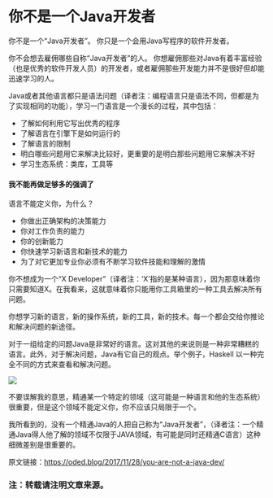 # 你不是一个Java开发者
你不是一个“Java开发者”。
你只是一个会用Java写程序的软件开发者。

你不会想去雇佣哪些自称“Java开发者”的人。
你想雇佣那些对Java有着丰富经验（也是优秀的软件开发人员）的开发者，或者雇佣那些开发能力并不是很好但却能迅速学习的人。

Java或者其他语言都只是语法问题（译者注：编程语言只是语法不同，但都是为了实现相同的功能），学习一门语言是一个漫长的过程，其中包括：
- 了解如何利用它写出优秀的程序
- 了解语言在引擎下是如何运行的
- 了解语言的限制
- 明白哪些问题用它来解决比较好，更重要的是明白那些问题用它来解决不好
- 学习生态系统：类库，工具等 

#### 我不能再做足够多的强调了

语言不能定义你，为什么？

- 你做出正确架构的决策能力
- 你对工作负责的能力
- 你的创新能力
- 你快速学习新语言和新技术的能力
- 为了对它更加专业你必须有不断学习软件技能和理解的激情

你不想成为一个“X Developer”（译者注：‘X’指的是某种语言），因为那意味着你只需要知道X。在我看来，这就意味着你只能用你工具箱里的一种工具去解决所有问题。

你想学习新的语言，新的操作系统，新的工具，新的技术。每一个都会交给你推论和解决问题的新途径。

对于一组给定的问题Java是非常好的语言。这对其他的来说则是一种非常糟糕的语言。此外，对于解决问题，Java有它自己的观点。举个例子，Haskell 以一种完全不同的方式来查看和解决问题。

![](https://oded.blog/images/2017/11/wrench_hammer_nailgun.png)

不要误解我的意思，精通某一个特定的领域（这可能是一种语言和他的生态系统）很重要，但是这个领域不能定义你，你不应该只局限于一个。

我所看到的，没有一个精通Java的人把自己称为“Java开发者”，（译者注：一个精通Java得人他了解的领域不仅限于JAVA领域，有可能是同时还精通C语言）这种细微差别是很重要的。

原文链接：https://oded.blog/2017/11/28/you-are-not-a-java-dev/
### 注：转载请注明文章来源。
